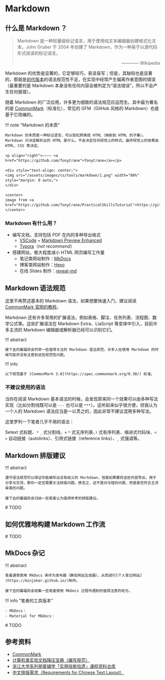 # Markdown

## 什么是 Markdown&thinsp;？

>    Markdown 是一种轻量级标记语言，用于使用纯文本编辑器创建格式化文本。John Gruber 于 2004 年创建了 Markdown，作为一种易于以源代码形式阅读的标记语言。
>
>    <p align="right">———— Wikipedia</p>

Markdown 的优势是显著的，它足够轻巧，易读易写；但是，其缺陷也是显著的，那就是[初代版本](https://daringfireball.net/projects/markdown)的语法规范性不足，在实现中经常产生偏离作者意图的错误（最重要的是 Markdown 本身没有任何内容会被判定为“语法错误”，所以不会产生任何报错）。

随着 Markdown 的广泛应用，许多更为细致的语法规范应运而生。其中最为著名的是 [CommonMark](https://spec.commonmark.org/)（标准化），常见的 GFM（GitHub 风格的 Markdown）也是基于它改编的。

!!! note "Markdown 的本质"

    Markdown 的本质是一种标记语言，可以轻松转换成 HTML（映射到 HTML 的子集）。Markdown 只决定解析出的 HTML 是什么，不会决定任何视觉上的样式。最终视觉上的效果由 HTML、CSS 等决定。

    <p align="right">———— <a href="https://github.com/TonyCrane">TonyCrane</a></p>

    <div style="text-align: center;">
    <img src="/assets/images/cs/tools/markdown/1.png" width="80%" style="margin: 0 auto;">
    </div>

    <center>
    image from <a href="https://github.com/TonyCrane/PracticalSkillsTutorial">https://github.com/TonyCrane/PracticalSkillsTutorial</a>
    </center>

### Markdown&thinsp;有什么用？

- 编写文档，支持包括 PDF 在内的多种导出格式
    - [VSCode](https://code.visualstudio.com/) + [Markdown Preview Enhanced](https://shd101wyy.github.io/markdown-preview-enhanced/#/)
    - [Typora](https://typora.io/)（*not recommend*）
- 搭建网站，极大程度减小 HTML 网页编写工作量
    - 笔记类网站制作：[MkDocs](https://www.mkdocs.org/)
    - 博客类网站制作：[Hexo](https://hexo.io/)
    - 在线 Slides 制作：[reveal-md](https://github.com/webpro/reveal-md)

## Markdown&thinsp;语法规范

这里不再赘述基本的 Markdown 语法，如果想要快速入门，建议阅读 [CommonMark 官网的教程](https://commonmark.org/help/)。

Markdown 还有许多常用的扩展语法，例如表格、脚注、任务列表、流程图、数学公式等。这些扩展语法在 Markdown Extra、LiaScript 等变体中引入，目前许多主流的 Markdown 编辑器或解析器已经可以识别它们。

!!! abstract

    接下去的篇幅将会列举一些值得关注的 Markdown 语法规范，许多人在使用 Markdown 的时候可能并没有注意到这些规范性问题。

!!! info

    以下规范基于 [CommonMark 3.0](https://spec.commonmark.org/0.30/) 标准。

### 不建议使用的语法

当你在阅读 Markdown 基本语法的时候，会发现原来同一个效果可以由多种写法实现（比如分割线既可以是 `---` 也可以是 `***`）。这听起来似乎很方便，但我认为一个人的 Markdown 语法应当是一以贯之的，因此非常不建议混用多种写法。

这里罗列一下笔者几乎不用的语法：

Setext 式标题、`*` `_` 式分割线、`+` `*` 式无序列表、`)` 式有序列表、缩进式代码块、`< >` 自动链接（autolinks）、引用式链接（reference links）、`_` 式强调等。

## Markdown&thinsp;排版建议

!!! abstract

    遵守语法规范可以保证你能编写出没有歧义的 Markdown，但是如果要将这些内容导出，用于分享与交流，那你一定还需要关注排版问题。换言之，这不是对与错的问题，而是是否符合主流审美的问题。

    接下去的篇幅将会归纳一些笔者认为值得参考的排版建议。

\# TODO

## 如何优雅地构建&thinsp;Markdown&thinsp;工作流

\# TODO

## MkDocs&thinsp;杂记

!!! abstract

    笔者通常使用 MkDocs 来作为发布器（静态网站生成器），从而进行[个人笔记网站](https://minjoker.github.io/)制作。

    接下去的篇幅将会收集一些笔者使用 MkDocs 过程中遇到的值得注意的地方。

!!! info "笔者的工具版本"

    - MkDocs：
    - Material for MkDocs：

\# TODO

## 参考资料

- [CommonMark](https://commonmark.org/)
- [计算机类实验文档降压宝典（编写规范）](https://hypotensor.tonycrane.cc/)
- [浙江大学系列朋辈辅学「实用技能拾遗」课程资料仓库](https://github.com/TonyCrane/PracticalSkillsTutorial)
- [中文排版需求（Requirements for Chinese Text Layout）](https://www.w3.org/International/clreq/)